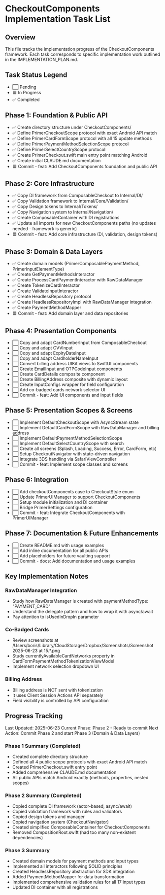 # CheckoutComponents Implementation Task List

## Overview
This file tracks the implementation progress of the CheckoutComponents framework. Each task corresponds to specific implementation work outlined in the IMPLEMENTATION_PLAN.md.

## Task Status Legend
- ⬜ Pending
- 🟦 In Progress  
- ✅ Completed

## Phase 1: Foundation & Public API
- ✅ Create directory structure under CheckoutComponents/
- ✅ Define PrimerCheckoutScope protocol with exact Android API match
- ✅ Define PrimerCardFormScope protocol with all 15 update methods
- ✅ Define PrimerPaymentMethodSelectionScope protocol
- ✅ Define PrimerSelectCountryScope protocol
- ✅ Create PrimerCheckout.swift main entry point matching Android
- ✅ Create initial CLAUDE.md documentation
- 🟦 Commit - feat: Add CheckoutComponents foundation and public API

## Phase 2: Core Infrastructure
- ✅ Copy DI framework from ComposableCheckout to Internal/DI/
- ✅ Copy Validation framework to Internal/Core/Validation/
- ✅ Copy Design tokens to Internal/Tokens/
- ✅ Copy Navigation system to Internal/Navigation/
- ✅ Create ComposableContainer with DI registrations
- ✅ Update all imports for new CheckoutComponents paths (no updates needed - framework is generic)
- 🟦 Commit - feat: Add core infrastructure (DI, validation, design tokens)

## Phase 3: Domain & Data Layers
- ✅ Create domain models (PrimerComposablePaymentMethod, PrimerInputElementType)
- ✅ Create GetPaymentMethodsInteractor
- ✅ Create ProcessCardPaymentInteractor with RawDataManager
- ✅ Create TokenizeCardInteractor
- ✅ Create ValidateInputInteractor
- ✅ Create HeadlessRepository protocol
- ✅ Create HeadlessRepositoryImpl with RawDataManager integration
- ✅ Create PaymentMethodMapper
- 🟦 Commit - feat: Add domain layer and data repositories

## Phase 4: Presentation Components
- ⬜ Copy and adapt CardNumberInput from ComposableCheckout
- ⬜ Copy and adapt CVVInput
- ⬜ Copy and adapt ExpiryDateInput
- ⬜ Copy and adapt CardholderNameInput
- ⬜ Convert billing address UIKit views to SwiftUI components
- ⬜ Create EmailInput and OTPCodeInput components
- ⬜ Create CardDetails composite component
- ⬜ Create BillingAddress composite with dynamic layout
- ⬜ Create InputConfigs wrapper for field configuration
- ⬜ Add co-badged cards network selector UI
- ⬜ Commit - feat: Add UI components and input fields

## Phase 5: Presentation Scopes & Screens
- ⬜ Implement DefaultCheckoutScope with AsyncStream state
- ⬜ Implement DefaultCardFormScope with RawDataManager and billing address
- ⬜ Implement DefaultPaymentMethodSelectionScope
- ⬜ Implement DefaultSelectCountryScope with search
- ⬜ Create all screens (Splash, Loading, Success, Error, CardForm, etc)
- ⬜ Setup CheckoutNavigator with state-driven navigation
- ⬜ Integrate 3DS handling via SafariViewController
- ⬜ Commit - feat: Implement scope classes and screens

## Phase 6: Integration
- ⬜ Add checkoutComponents case to CheckoutStyle enum
- ⬜ Update PrimerUIManager to support CheckoutComponents
- ⬜ Setup module initialization and DI container
- ⬜ Bridge PrimerSettings configuration
- ⬜ Commit - feat: Integrate CheckoutComponents with PrimerUIManager

## Phase 7: Documentation & Future Enhancements
- ⬜ Create README.md with usage examples
- ⬜ Add inline documentation for all public APIs
- ⬜ Add placeholders for future vaulting support
- ⬜ Commit - docs: Add documentation and usage examples

## Key Implementation Notes

### RawDataManager Integration
- Study how RawDataManager is created with paymentMethodType: "PAYMENT_CARD"
- Understand the delegate pattern and how to wrap it with async/await
- Pay attention to isUsedInDropIn parameter

### Co-Badged Cards
- Review screenshots at /Users/boris/Library/CloudStorage/Dropbox/Screenshots/Screenshot 2025-06-23 at 15.*.png
- Study currentlyAvailableCardNetworks property in CardFormPaymentMethodTokenizationViewModel
- Implement network selection dropdown UI

### Billing Address
- Billing address is NOT sent with tokenization
- It uses Client Session Actions API separately
- Field visibility is controlled by API configuration

## Progress Tracking
Last Updated: 2025-06-23
Current Phase: Phase 2 - Ready to commit
Next Action: Commit Phase 2 and start Phase 3 (Domain & Data Layers)

### Phase 1 Summary (Completed)
- Created complete directory structure
- Defined all 4 public scope protocols with exact Android API match
- Created PrimerCheckout.swift entry point
- Added comprehensive CLAUDE.md documentation
- All public APIs match Android exactly (methods, properties, nested scopes)

### Phase 2 Summary (Completed)
- Copied complete DI framework (actor-based, async/await)
- Copied validation framework with rules and validators
- Copied design tokens and manager
- Copied navigation system (CheckoutNavigator)
- Created simplified ComposableContainer for CheckoutComponents
- Removed CompositionRoot.swift (had too many non-existent dependencies)

### Phase 3 Summary
- Created domain models for payment methods and input types
- Implemented all interactors following SOLID principles
- Created HeadlessRepository abstraction for SDK integration
- Added PaymentMethodMapper for data transformation
- Implemented comprehensive validation rules for all 17 input types
- Updated DI container with all registrations